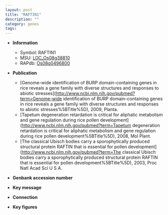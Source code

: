 ```yaml
---
layout: post
title: "RAFTIN1"
description: ""
category: genes
tags: 
---
```


* **Information**  
    + Symbol: RAFTIN1  
    + MSU: [LOC_Os08g38810](http://rice.plantbiology.msu.edu/cgi-bin/ORF_infopage.cgi?orf=LOC_Os08g38810)  
    + RAPdb: [Os08g0496800](http://rapdb.dna.affrc.go.jp/viewer/gbrowse_details/irgsp1?name=Os08g0496800)  

* **Publication**  
    + [Genome-wide identification of BURP domain-containing genes in rice reveals a gene family with diverse structures and responses to abiotic stresses](http://www.ncbi.nlm.nih.gov/pubmed?term=Genome-wide identification of BURP domain-containing genes in rice reveals a gene family with diverse structures and responses to abiotic stresses%5BTitle%5D), 2009, Planta.
    + [Tapetum degeneration retardation is critical for aliphatic metabolism and gene regulation during rice pollen development](http://www.ncbi.nlm.nih.gov/pubmed?term=Tapetum degeneration retardation is critical for aliphatic metabolism and gene regulation during rice pollen development%5BTitle%5D), 2008, Mol Plant.
    + [The classical Ubisch bodies carry a sporophytically produced structural protein RAFTIN that is essential for pollen development](http://www.ncbi.nlm.nih.gov/pubmed?term=The classical Ubisch bodies carry a sporophytically produced structural protein RAFTIN that is essential for pollen development%5BTitle%5D), 2003, Proc Natl Acad Sci U S A.

* **Genbank accession number**  

* **Key message**  

* **Connection**  

* **Key figures**  


